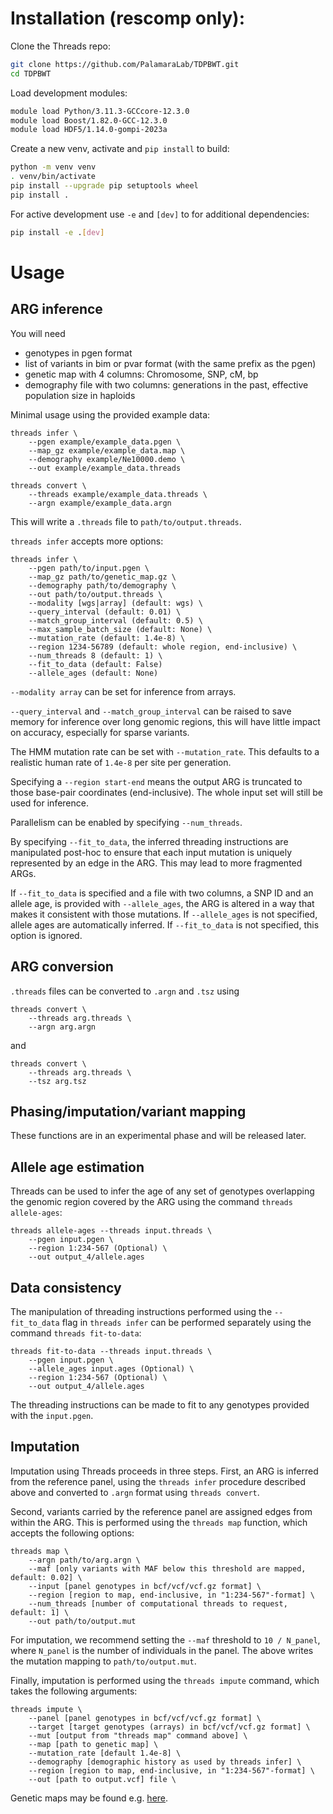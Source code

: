 # Installation (rescomp only):

Clone the Threads repo:
```sh
git clone https://github.com/PalamaraLab/TDPBWT.git
cd TDPBWT
```

Load development modules:
```sh
module load Python/3.11.3-GCCcore-12.3.0
module load Boost/1.82.0-GCC-12.3.0
module load HDF5/1.14.0-gompi-2023a
```

Create a new venv, activate and `pip install` to build:
```sh
python -m venv venv
. venv/bin/activate
pip install --upgrade pip setuptools wheel
pip install .
```

For active development use `-e` and `[dev]` to for additional dependencies:
```sh
pip install -e .[dev]
```

# Usage
## ARG inference

You will need
- genotypes in pgen format
- list of variants in bim or pvar format (with the same prefix as the pgen)
- genetic map with 4 columns: Chromosome, SNP, cM, bp
- demography file with two columns: generations in the past, effective population size in haploids

Minimal usage using the provided example data:
```
threads infer \
    --pgen example/example_data.pgen \
    --map_gz example/example_data.map \
    --demography example/Ne10000.demo \
    --out example/example_data.threads

threads convert \
    --threads example/example_data.threads \
    --argn example/example_data.argn
```

This will write a `.threads` file to `path/to/output.threads`.

`threads infer` accepts more options:
```
threads infer \
    --pgen path/to/input.pgen \
    --map_gz path/to/genetic_map.gz \
    --demography path/to/demography \
    --out path/to/output.threads \
    --modality [wgs|array] (default: wgs) \
    --query_interval (default: 0.01) \
    --match_group_interval (default: 0.5) \
    --max_sample_batch_size (default: None) \
    --mutation_rate (default: 1.4e-8) \
    --region 1234-56789 (default: whole region, end-inclusive) \
    --num_threads 8 (default: 1) \
    --fit_to_data (default: False)
    --allele_ages (default: None)
```

`--modality array` can be set for inference from arrays.

`--query_interval` and `--match_group_interval` can be raised to save memory for inference over long genomic regions, this will have little impact on accuracy, especially for sparse variants.

The HMM mutation rate can be set with `--mutation_rate`. This defaults to a realistic human rate of `1.4e-8` per site per generation.

Specifying a `--region start-end` means the output ARG is truncated to those base-pair coordinates (end-inclusive). The whole input set will still be used for inference.

Parallelism can be enabled by specifying `--num_threads`.

By specifying `--fit_to_data`, the inferred threading instructions are manipulated post-hoc to ensure that each input mutation is uniquely represented by an edge in the ARG. This may lead to more fragmented ARGs.

If `--fit_to_data` is specified and a file with two columns, a SNP ID and an allele age, is provided with `--allele_ages`, the ARG is altered in a way that makes it consistent with those mutations. If `--allele_ages` is not specified, allele ages are automatically inferred. If `--fit_to_data` is not specified, this option is ignored.

## ARG conversion
`.threads` files can be converted to `.argn` and `.tsz` using
```
threads convert \
    --threads arg.threads \
    --argn arg.argn
```
and
```
threads convert \
    --threads arg.threads \
    --tsz arg.tsz
```

## Phasing/imputation/variant mapping
These functions are in an experimental phase and will be released later.

## Allele age estimation
Threads can be used to infer the age of any set of genotypes overlapping the genomic region covered by the ARG using the command `threads allele-ages`:
```
threads allele-ages --threads input.threads \
    --pgen input.pgen \
    --region 1:234-567 (Optional) \
    --out output_4/allele.ages
```

## Data consistency
The manipulation of threading instructions performed using the `--fit_to_data` flag in `threads infer` can be performed separately using the command `threads fit-to-data`:
```
threads fit-to-data --threads input.threads \
    --pgen input.pgen \
    --allele_ages input.ages (Optional) \
    --region 1:234-567 (Optional) \
    --out output_4/allele.ages
```
The threading instructions can be made to fit to any genotypes provided with the `input.pgen`.

## Imputation
Imputation using Threads proceeds in three steps. First, an ARG is inferred from the reference panel, using the `threads infer` procedure described above and converted to `.argn` format using `threads convert`. 

Second, variants carried by the reference panel are assigned edges from within the ARG. This is performed using the `threads map` function, which accepts the following options:
```
threads map \
    --argn path/to/arg.argn \
    --maf [only variants with MAF below this threshold are mapped, default: 0.02] \
    --input [panel genotypes in bcf/vcf/vcf.gz format] \
    --region [region to map, end-inclusive, in "1:234-567"-format] \
    --num_threads [number of computational threads to request, default: 1] \
    --out path/to/output.mut
```
For imputation, we recommend setting the `--maf` threshold to `10 / N_panel`, where `N_panel` is the number of individuals in the panel. The above writes the mutation mapping to `path/to/output.mut`.

Finally, imputation is performed using the `threads impute` command, which takes the following arguments:
```
threads impute \
    --panel [panel genotypes in bcf/vcf/vcf.gz format] \
    --target [target genotypes (arrays) in bcf/vcf/vcf.gz format] \
    --mut [output from "threads map" command above] \
    --map [path to genetic map] \
    --mutation_rate [default 1.4e-8] \
    --demography [demographic history as used by threads infer] \
    --region [region to map, end-inclusive, in "1:234-567"-format] \
    --out [path to output.vcf] file \
```
Genetic maps may be found e.g. [here](https://github.com/odelaneau/shapeit4/tree/master/maps).
